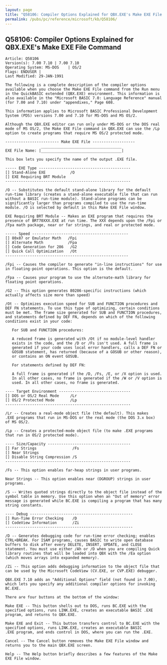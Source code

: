```yaml
---
layout: page
title: "Q58106: Compiler Options Explained for QBX.EXE's Make EXE File Command"
permalink: /pubs/pc/reference/microsoft/kb/Q58106/
---
```


## Q58106: Compiler Options Explained for QBX.EXE's Make EXE File Command

	Article: Q58106
	Version(s): 7.00 7.10 | 7.00 7.10
	Operating System: MS-DOS    | OS/2
	Flags: ENDUSER |
	Last Modified: 29-JAN-1991
	
	The following is a complete description of the compiler options
	available when you choose the Make EXE File command from the Run menu
	in the QuickBASIC extended (QBX.EXE) environment. This information is
	also available in the "Microsoft BASIC 7.0: Language Reference" manual
	(for 7.00 and 7.10) under "appendixes," Page 608.
	
	This information applies to Microsoft BASIC Professional Development
	System (PDS) versions 7.00 and 7.10 for MS-DOS and MS OS/2.
	
	Although the QBX.EXE editor can run only under MS-DOS or the DOS real
	mode of MS OS/2, the Make EXE File command in QBX.EXE can use the /Lp
	option to create programs that require MS OS/2 protected mode.
	
	------------------------ Make EXE File -------------------
	                ____________________________________
	EXE File Name: |____________________________________|
	
	This box lets you specify the name of the output .EXE file.
	
	----- EXE Type -----------------------------------------
	[] Stand-Alone EXE           /O
	[] EXE Requiring BRT Module
	--------------------------------------------------------
	
	/O -- Substitutes the default stand-alone library for the default
	run-time library (creates a stand-alone executable file that can run
	without a BASIC run-time module). Stand-alone programs can be
	significantly larger than programs compiled to use the run-time
	module. /O is selected by default in this Make EXE File window.
	
	EXE Requiring BRT Module -- Makes an EXE program that requires the
	presence of BRT70XXX.EXE at run time. The XXX depends upon the /Fpi or
	/Fpa math package, near or far strings, and real or protected mode.
	
	----- Speed -------------------------------------------
	[] 80x87 or Emulator Math   /Fpi
	[] Alternate Math           /Fpa
	[] Code Generation for 286   /G2
	[] Quick Call Optimization   /Ot
	-------------------------------------------------------
	
	/Fpi -- Causes the compiler to generate "in-line instructions" for use
	in floating-point operations. This option is the default.
	
	/Fpa -- Causes your program to use the alternate-math library for
	floating point operations.
	
	/G2 -- This option generates 80286-specific instructions (which
	actually affects size more than speed)
	
	/Ot -- Optimizes execution speed for SUB and FUNCTION procedures and
	DEF FN statements. To use this type of optimizing, certain conditions
	must be met. The frame size generated for SUB and FUNCTION procedures,
	and statements defined by DEF FN, depends on which of the following
	conditions exist in your code:
	
	   For SUB and FUNCTION procedures:
	
	   A reduced frame is generated with /Ot if no module-level handler
	   exists in the code, and the /D or /Fs isn't used. A full frame is
	   generated if your code uses local error handlers, calls a DEF FN or
	   GOSUB statement, has returned (because of a GOSUB or other reason),
	   or contains an ON event GOSUB.
	
	   For statements defined by DEF FN:
	
	   A full frame is generated if the /D, /Fs, /E, or /X option is used.
	   In all other cases, no frame is generated if the /W or /V option is
	   used. In all other cases, no frame is generated.
	
	---- Target Environment --------------------------------
	[] DOS or OS/2 Real Mode     /Lr
	[] OS/2 Protected Mode       /Lp
	--------------------------------------------------------
	
	/Lr -- Creates a real-mode object file (the default). This makes
	.EXE programs that run in MS-DOS or the real mode (the DOS 3.x box)
	of MS OS/2.
	
	/Lp -- Creates a protected-mode object file (to make .EXE programs
	that run in OS/2 protected mode).
	
	---- Size/Capacity -------------------------------------
	[] Far Strings                /Fs
	[] Near Strings
	[] Disable String Compression /S
	--------------------------------------------------------
	
	/Fs -- This option enables far-heap strings in user programs.
	
	Near Strings -- This option enables near (DGROUP) strings in user
	programs.
	
	/S -- Writes quoted strings directly to the object file instead of the
	symbol table in memory. Use this option when an "Out of memory" error
	message is generated while BC.EXE is compiling a program that has many
	string constants.
	
	---- Debug ----------------------------------------------
	[] Run-Time Error Checking    /D
	[] CodeView Information       /Zi
	---------------------------------------------------------
	
	/D -- Generates debugging code for run-time error checking; enables
	CTRL+BREAK. For ISAM programs, causes BASIC to write open database
	buffers to disk after every DELETE, INSERT, UPDATE, and CLOSE
	statement. You must use either /Ah or /D when you are compiling Quick
	library routines that will be loaded into QBX with the /Ea option
	(which moves arrays into expanded memory).
	
	/Zi -- This option adds debugging information to the object file that
	can be used by the Microsoft CodeView (CV.EXE, or CVP.EXE) debugger.
	
	QBX.EXE 7.10 adds an "Additional Options" field (not found in 7.00),
	which lets you specify any additional compiler options for invoking
	BC.EXE.
	
	There are four buttons at the bottom of the window:
	
	Make EXE -- This button shells out to DOS, runs BC.EXE with the
	specified options, runs LINK.EXE, creates an executable BASIC .EXE
	program, and returns to QBX.EXE.
	
	Make EXE and Exit -- This button transfers control to BC.EXE with the
	specified options, runs LINK.EXE, creates an executable BASIC
	.EXE program, and ends control in DOS, where you can run the .EXE.
	
	Cancel -- The Cancel button removes the Make EXE File window and
	returns you to the main QBX.EXE screen.
	
	Help -- The Help button briefly describes a few features of the Make
	EXE File window.

